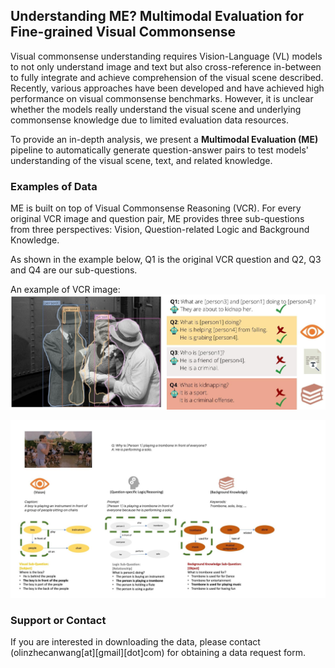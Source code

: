 ## Understanding ME? Multimodal Evaluation for Fine-grained Visual Commonsense

 Visual commonsense understanding requires Vision-Language (VL) models to not only understand image and text but also cross-reference in-between to fully integrate and achieve comprehension of the visual scene described. Recently, various approaches have been developed and have achieved high performance on visual commonsense benchmarks. However, it is unclear whether the models really understand the visual scene and underlying commonsense knowledge due to limited evaluation data resources. 
 
To provide an in-depth analysis, we present a **Multimodal Evaluation (ME)** pipeline to automatically generate question-answer pairs to test models' understanding of the visual scene, text, and related knowledge. 

  
### Examples of Data  
  
ME is built on top of Visual Commonsense Reasoning (VCR). For every original VCR image and question pair, ME provides three sub-questions from three perspectives: Vision, Question-related Logic and Background Knowledge.

As shown in the example below, Q1 is the original VCR question and Q2, Q3 and Q4 are our sub-questions.

An example of VCR image: 
![alt text](https://github.com/ZhecanJamesWang/Multimodal-Evaluation/blob/gh-pages/example.jpg "example")


![alt text](https://github.com/ZhecanJamesWang/Multimodal-Evaluation/blob/gh-pages/example2.jpg "example2")


### Support or Contact
 
 If you are interested in downloading the data, please contact (olinzhecanwang[at][gmail][dot]com) for obtaining a data request form.
